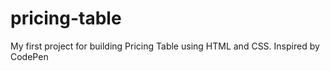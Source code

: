 # pricing-table
My first project for building Pricing Table using HTML and CSS. Inspired by CodePen
